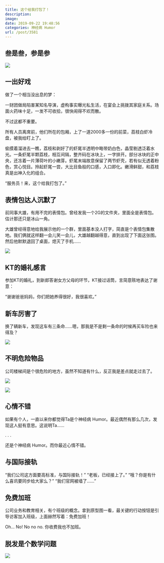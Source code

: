 ```yaml
---
title: 这个给我打包了！
description: 
image: 
date: 2019-09-22 19:48:56
categories: 神经病 Humor
url: /post/3581
---
```


## 叁是叁，参是参

![](https://cdn.victor42.work/posts/2019-09/IMG_3683.JPG)

## 一出好戏

做了一个相当没出息的梦：

一财团做局陷害某知名导演，虚构事实曝光私生活，在宴会上挑拨其家庭关系。场面火药味十足，一发不可收拾，很快闹得不欢而散。

不过这都不重要。

所有人员离席前，他们所在的包厢，上了一道2000多一份的前菜，荔枝白虾冷盘，被我给盯上了。

偷摸着溜进去一瞧，荔枝和剥好了的虾尾半透明中略带奶白色，晶莹剔透泛着水光。一条虾尾半颗荔枝，相互间隔，整齐码在冰块上，一字排开。部分冰块的正中央，还冻着一片薄荷叶的小嫩芽。虾尾末端故意保留了两节虾壳，若有似无透着粉色，赏心悦目。拎起虾尾一尝，大比目鱼般的口感，入口即化。嫩滑鲜甜，和荔枝真是出神入化的组合。

“服务员！来，这个给我打包了。”

## 表情包达人沉默了

前同事大雄，有用不完的表情包。曾经发我一个2G的文件夹，里面全是表情包。估计那还只是冰山一角。

大雄曾经得意地给我展示他的一个群，里面基本没人打字，简直是个表情包集散地。我们俩就这样翻一会儿笑一会儿，大雄越翻越得意，直到出现了下面这张图。然后他默默退回了桌面，熄灭了手机……

![](https://cdn.victor42.work/posts/2019-09/mmexport1553590887064.jpg)

## KT的婚礼感言

参加KT的婚礼，到新郎答谢女方父母的环节，KT接过话筒，言简意赅地表达了谢意：

“谢谢爸爸妈妈，你们把她养得很好，我很喜欢。”

## 新车厉害了

换了辆新车，发现这车有三条命……嗯，那我是不是剩一条命的时候再买车险也来得及？

![](https://cdn.victor42.work/posts/2019-09/screenshot_20190531_101231.jpg)

## 不明危险物品

公司楼梯间是个很危险的地方，虽然不知道有什么，反正我是差点就走过去了。

![](https://cdn.victor42.work/posts/2019-09/img_20190606_202907.jpg)

![](https://cdn.victor42.work/posts/2019-09/img_20190606_202908.jpg)

## 心情不错

如果有个人，一直以来你都觉得Ta是个神经病 Humor。最近偶然有那么几次，发现这人挺有意思。这说明Ta……

.
.
.


还是个神经病 Humor。而你最近心情不错。

## 与国际接轨

“我们公司这方面要高标准，与国际接轨！”
“老板，已经接上了。”
“哦？你是有什么喜讯要同步给大家么？”
“我们官网被墙了……”

## 免费加班

公司业务和教育相关，有个班级的概念。拿到原型图一看，最关键的行动按钮是引导访客加入班级，上面赫然写着：免费加班！

Oh... No! No no no. 你收费我也不加班。

## 脱发是个数学问题

![](https://cdn.victor42.work/posts/2019-09/screenshot_20190902-145615.jpg)